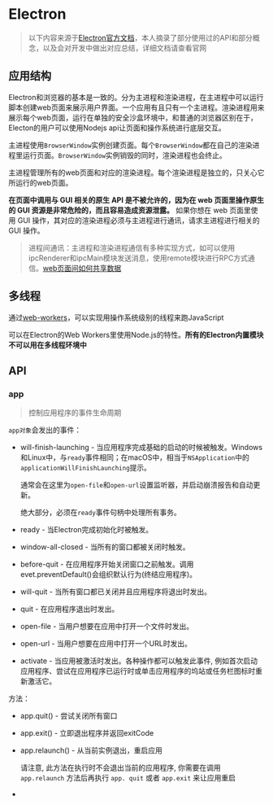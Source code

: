 # Electron

> 以下内容来源于[Electron官方文档](https://electronjs.org/docs)，本人摘录了部分使用过的API和部分概念，以及会对开发中做出对应总结，详细文档请查看官网

## 应用结构

Electron和浏览器的基本是一致的。分为主进程和渲染进程，在主进程中可以运行脚本创建web页面来展示用户界面。一个应用有且只有一个主进程。渲染进程用来展示每个web页面，运行在单独的安全沙盒环境中，和普通的浏览器区别在于，Electon的用户可以使用Nodejs api让页面和操作系统进行底层交互。

主进程使用`BrowserWindow`实例创建页面。每个`BrowserWindow`都在自己的渲染进程里运行页面。`BrowserWindow`实例销毁的同时，渲染进程也会终止。

主进程管理所有的web页面和对应的渲染进程。每个渲染进程是独立的，只关心它所运行的web页面。

**在页面中调用与 GUI 相关的原生 API 是不被允许的，因为在 web 页面里操作原生的 GUI 资源是非常危险的，而且容易造成资源泄露。** 如果你想在 web 页面里使用 GUI 操作，其对应的渲染进程必须与主进程进行通讯，请求主进程进行相关的 GUI 操作。

> 进程间通讯：主进程和渲染进程通信有多种实现方式，如可以使用ipcRenderer和ipcMain模块发送消息，使用remote模块进行RPC方式通信。[web页面间如何共享数据](https://electronjs.org/docs/faq#how-to-share-data-between-web-pages)

## 多线程

通过[web-workers](https://developer.mozilla.org/en-US/docs/Web/API/Web_Workers_API/Using_web_workers)，可以实现用操作系统级别的线程来跑JavaScript

可以在Electron的Web Workers里使用Node.js的特性。**所有的Electron内置模块不可以用在多线程环境中**

## API

### app

> 控制应用程序的事件生命周期

`app对象`会发出的事件：

- will-finish-launching - 当应用程序完成基础的启动的时候被触发。Windows和Linux中，与`ready`事件相同；在macOS中，相当于`NSApplication`中的`applicationWillFinishLaunching`提示。

  通常会在这里为`open-file`和`open-url`设置监听器，并启动崩溃报告和自动更新。

  绝大部分，必须在`ready`事件句柄中处理所有事务。

- ready - 当Electron完成初始化时被触发。

- window-all-closed - 当所有的窗口都被关闭时触发。

- before-quit - 在应用程序开始关闭窗口之前触发。调用evet.preventDefault()会组织默认行为(终结应用程序)。

- will-quit - 当所有窗口都已关闭并且应用程序将退出时发出。

- quit - 在应用程序退出时发出。

- open-file - 当用户想要在应用中打开一个文件时发出。

- open-url - 当用户想要在应用中打开一个URL时发出。

- activate - 当应用被激活时发出。各种操作都可以触发此事件, 例如首次启动应用程序、尝试在应用程序已运行时或单击应用程序的坞站或任务栏图标时重新激活它。

方法：

- app.quit() - 尝试关闭所有窗口

- app.exit() - 立即退出程序并返回exitCode

- app.relaunch() - 从当前实例退出，重启应用

  请注意, 此方法在执行时不会退出当前的应用程序, 你需要在调用 `app.relaunch` 方法后再执行 `app. quit` 或者 `app.exit` 来让应用重启

- 